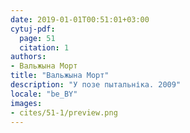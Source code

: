 ```yaml
---
date: 2019-01-01T00:51:01+03:00
cytuj-pdf:
  page: 51
  citation: 1
authors:
- Вальжына Морт
title: "Вальжына Морт"
description: "У позе пытальніка. 2009"
locale: "be_BY"
images:
- cites/51-1/preview.png
---
```

